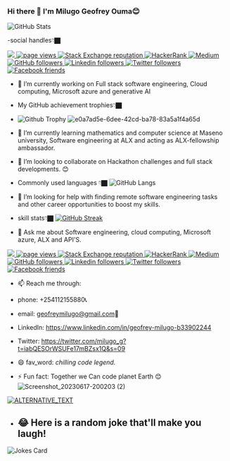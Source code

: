 
### Hi there 👋 I'm Milugo Geofrey Ouma😊

![GitHub Stats](https://github-readme-stats.vercel.app/api?username=pha12thom&show_icons=true&theme=black)

-social handles👇🏿
<p align="left">
  <a href="https://github.com/pha12thom/pha12thom">
    <img src="![images (8)](https://github.com/Pha12thom/Pha12thom/assets/122834673/d2042085-ac40-43ba-bf24-8002139892f2)
" />
  </a>
  <a href="https://github.com/pha12thom/pha12thom">
    <img src="https://visitor-badge.glitch.me/badge?page_id=page.id" alt="page views" />
  </a>
  <a href="https://stackoverflow.com/users/7103882">
    <img alt="Stack Exchange reputation" src="https://img.shields.io/stackexchange/stackoverflow/r/7103882?color=orange&label=reputation&logo=stackoverflow">
  </a>
  <a href="https://www.hackerrank.com/codemaker2015">
    <img alt="HackerRank" src="https://img.shields.io/badge/hackerrank-15+-green?color=green&logo=hackerrank">
  </a>
  <a href="https://codemaker2015.medium.com">
    <img alt="Medium" src="https://img.shields.io/badge/medium-40+-lightgrey?color=lightgrey&logo=medium">
  </a>
  <a href="https://github.com/pha12thom?tab=followers">
    <img alt="GitHub followers" src="https://img.shields.io/github/followers/pha12thom?color=yellow&logo=github">
  </a>
  <a href="https://www.linkedin.com/in/geofrey-milugo-msu27345">
    <img alt="Linkedin followers" src="https://img.shields.io/badge/followers-1.9K-blue?color=blue&logo=linkedin">
  </a>
  <a href="https://twitter.com/milugo_g?t=X9CYWafydJ5pZxqOPBBv3g&s=09">
    <img alt="Twitter followers" src="https://img.shields.io/badge/followers-1-blue?color=orange&logo=twitter">
  </a>
  <a href="https://www.facebook.com/Milugo Geofrey">
    <img alt="Facebook friends" src="https://img.shields.io/badge/friends-1.9K-blue?color=yellowgreen&logo=facebook">
  </a>
</p>

- 🔭 I’m currently working on Full stack software engineering, Cloud computing, Microsoft azure and generative AI
- My GitHub achievement trophies👇🏿 
- ![Github Trophy](https://github-profile-trophy.vercel.app/?username=pha12thom&theme=discord)
![e0a7ad5e-6dee-42cd-ba78-83a5a1f4a65d](https://github.com/Pha12thom/Pha12thom/assets/122834673/bb6eadd7-b14a-488f-b27f-5848dd51333b)


- 🌱 I’m currently learning mathematics and computer science at Maseno university, Software engineering at ALX and acting as ALX-fellowship ambassador.
- 👯 I’m looking to collaborate on Hackathon challenges and full stack developments. 😊
- Commonly used languages 👇🏿
  ![GitHub Langs](https://github-readme-stats.vercel.app/api/top-langs/?username=Pha12thom&layout=compact&theme=blue-green)
- 🤔 I’m looking for help with finding remote  software engineering tasks and other career opportunities to boost my skills.
- skill stats👇🏿
  [![GitHub Streak](https://github-readme-streak-stats.herokuapp.com?user=pha12thom&theme=blueberry&date_format=M%20j%5B%2C%20Y%5D)](https://git.io/streak-stats)
- 💬 Ask me about Software engineering, cloud computing, Microsoft azure, ALX and API'S.
<p align="left">
  <a href="https://github.com/pha12thom/pha12thom">
    <img src="![Uploading e0a7ad5e-6dee-42cd-ba78-83a5a1f4a65d.png…]()
"profile views" />
  </a>
  <a href="https://github.com/pha12thom/pha12thom">
    <img src="https://visitor-badge.glitch.me/badge?page_id=page.id" alt="page views" />
  </a>
  <a href="https://stackoverflow.com/users/7103882">
    <img alt="Stack Exchange reputation" src="https://img.shields.io/stackexchange/stackoverflow/r/7103882?color=orange&label=reputation&logo=stackoverflow">
  </a>
  <a href="https://www.hackerrank.com/codemaker2015">
    <img alt="HackerRank" src="https://img.shields.io/badge/hackerrank-15+-green?color=green&logo=hackerrank">
  </a>
  <a href="https://codemaker2015.medium.com">
    <img alt="Medium" src="https://img.shields.io/badge/medium-40+-lightgrey?color=lightgrey&logo=medium">
  </a>
  <a href="https://github.com/pha12thom?tab=followers">
    <img alt="GitHub followers" src="https://img.shields.io/github/followers/pha12thom?color=yellow&logo=github">
  </a>
  <a href="https://www.linkedin.com/in/geofrey-milugo-msu27345">
    <img alt="Linkedin followers" src="https://img.shields.io/badge/followers-1.9K-blue?color=blue&logo=linkedin">
  </a>
  <a href="https://twitter.com/milugo_g?t=X9CYWafydJ5pZxqOPBBv3g&s=09">
    <img alt="Twitter followers" src="https://img.shields.io/badge/followers-1-blue?color=orange&logo=twitter">
  </a>
  <a href="https://www.facebook.com/Milugo Geofrey">
    <img alt="Facebook friends" src="https://img.shields.io/badge/friends-1.9K-blue?color=yellowgreen&logo=facebook">
  </a>
</p>

- 📫 Reach me through: 
- phone: +254112155880📞
- email: geofreymilugo@gmail.com📧
- LinkedIn: https://www.linkedin.com/in/geofrey-milugo-b33902244
- Twitter: https://twitter.com/milugo_g?t=iabQESOrWSUFe17mBZsx1Q&s=09
- 😄 fav_word: *chilling code legend.*
  

  
- ⚡ Fun fact: Together we Can  code planet Earth 😊
![Screenshot_20230617-200203 (2)](https://github.com/Pha12thom/Pha12thom/assets/122834673/a9d1875f-a119-4793-b855-4e362a5db655)
<a href="TARGET_LINK">
    <img alt="ALTERNATIVE_TEXT" src="https://img.shields.io/badge/MESSAGE1-MESSAGE2-lightgrey?color=COLOR&logo=PLATFORM_NAME" />
</a>

- ## 😂 Here is a random joke that'll make you laugh!
  
![Jokes Card](https://readme-jokes.vercel.app/api)
